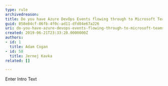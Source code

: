 ```yaml
---
type: rule
archivedreason: 
title: Do you have Azure DevOps Events flowing through to Microsoft Teams?
guid: 058e84cf-86fb-4f0c-ad11-dfd04e67a226
uri: do-you-have-azure-devops-events-flowing-through-to-microsoft-teams
created: 2019-06-21T23:33:28.0000000Z
authors:
- id: 1
  title: Adam Cogan
- id: 58
  title: Jernej Kavka
related: []

---
```



Enter Intro Text
<br><excerpt class='endintro'></excerpt><br>



